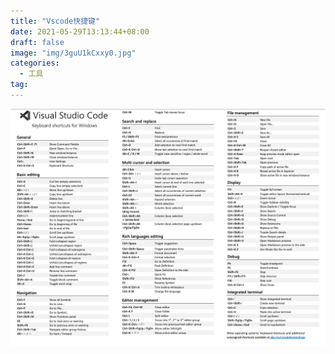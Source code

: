```yaml
---
title: "Vscode快捷键"
date: 2021-05-29T13:13:44+08:00
draft: false
image: "img/3guU1kCxxy0.jpg"
categories: 
  - 工具
tag:
---
```


![](img/vscode-shortcode.png)


